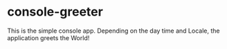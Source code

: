 # console-greeter

This is the simple console app.
Depending on the day time and Locale, the application greets the World!
